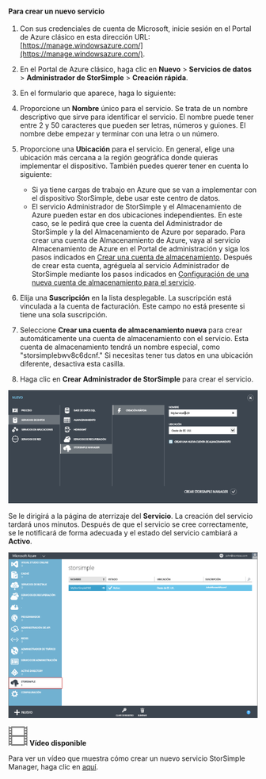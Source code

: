 <!--author=alkohli last changed:01/14/2016-->


#### Para crear un nuevo servicio

1. Con sus credenciales de cuenta de Microsoft, inicie sesión en el Portal de Azure clásico en esta dirección URL: [https://manage.windowsazure.com/](https://manage.windowsazure.com/).

2. En el Portal de Azure clásico, haga clic en **Nuevo** > **Servicios de datos** > **Administrador de StorSimple** > **Creación rápida**.

3. En el formulario que aparece, haga lo siguiente:
  1. Proporcione un **Nombre** único para el servicio. Se trata de un nombre descriptivo que sirve para identificar el servicio. El nombre puede tener entre 2 y 50 caracteres que pueden ser letras, números y guiones. El nombre debe empezar y terminar con una letra o un número.
  2. Proporcione una **Ubicación** para el servicio. En general, elige una ubicación más cercana a la región geográfica donde quieras implementar el dispositivo. También puedes querer tener en cuenta lo siguiente: 
	 
		- Si ya tiene cargas de trabajo en Azure que se van a implementar con el dispositivo StorSimple, debe usar este centro de datos.
		- El servicio Administrador de StorSimple y el Almacenamiento de Azure pueden estar en dos ubicaciones independientes. En este caso, se le pedirá que cree la cuenta del Administrador de StorSimple y la del Almacenamiento de Azure por separado. Para crear una cuenta de Almacenamiento de Azure, vaya al servicio Almacenamiento de Azure en el Portal de administración y siga los pasos indicados en [Crear una cuenta de almacenamiento](storage-create-storage-account.md#create-a-storage-account). Después de crear esta cuenta, agréguela al servicio Administrador de StorSimple mediante los pasos indicados en [Configuración de una nueva cuenta de almacenamiento para el servicio](storsimple-deployment-walkthrough.md#configure-a-new-storage-account-for-the-service).
		 
  3. Elija una **Suscripción** en la lista desplegable. La suscripción está vinculada a la cuenta de facturación. Este campo no está presente si tiene una sola suscripción.
  4. Seleccione **Crear una cuenta de almacenamiento nueva** para crear automáticamente una cuenta de almacenamiento con el servicio. Esta cuenta de almacenamiento tendrá un nombre especial, como "storsimplebwv8c6dcnf." Si necesitas tener tus datos en una ubicación diferente, desactiva esta casilla. 
  5. Haga clic en **Crear Administrador de StorSimple** para crear el servicio.

   ![Creación de StorSimple Manager](./media/storsimple-create-new-service/HCS_CreateAService-include.png)

  Se le dirigirá a la página de aterrizaje del **Servicio**. La creación del servicio tardará unos minutos. Después de que el servicio se cree correctamente, se le notificará de forma adecuada y el estado del servicio cambiará a **Activo**.
 
   ![Creación de servicios](./media/storsimple-create-new-service/HCS_StorSimpleManagerServicePage-include.png)

![Vídeo disponible](./media/storsimple-create-new-service/Video_icon.png) **Vídeo disponible**

Para ver un vídeo que muestra cómo crear un nuevo servicio StorSimple Manager, haga clic en [aquí](https://azure.microsoft.com/documentation/videos/create-a-storsimple-manager-service/).

<!---HONumber=AcomDC_0128_2016-->